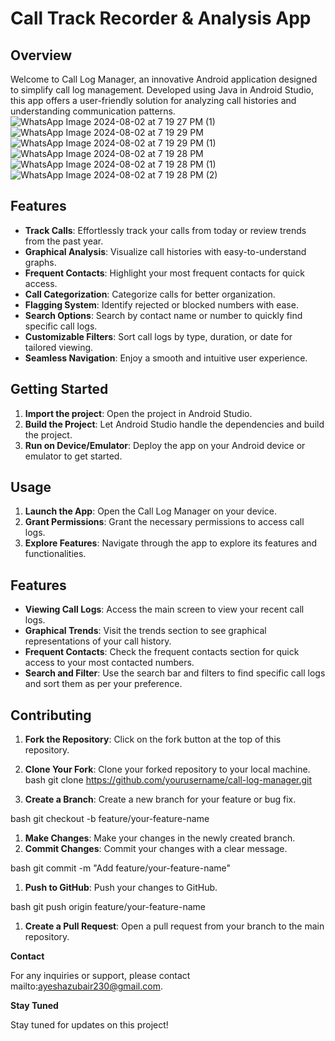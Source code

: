 # Call Track Recorder & Analysis App

## Overview

Welcome to Call Log Manager, an innovative Android application designed to simplify call log management. Developed using Java in Android Studio, this app offers a user-friendly solution for analyzing call histories and understanding communication patterns.
![WhatsApp Image 2024-08-02 at 7 19 27 PM (1)](https://github.com/user-attachments/assets/f86d1dcd-12a9-4f98-9655-fe7d4e8f141e)
![WhatsApp Image 2024-08-02 at 7 19 29 PM](https://github.com/user-attachments/assets/8032542d-bf29-4340-86d1-cc1f736dae28)
![WhatsApp Image 2024-08-02 at 7 19 29 PM (1)](https://github.com/user-attachments/assets/0e0499ba-83b3-431e-986b-b5ef78eaeb59)
![WhatsApp Image 2024-08-02 at 7 19 28 PM](https://github.com/user-attachments/assets/65fcc4d4-a6b2-4f8a-86bf-298c952e9f9e)
![WhatsApp Image 2024-08-02 at 7 19 28 PM (1)](https://github.com/user-attachments/assets/fd74f7b1-01a3-4277-93fe-48c9c01841cc)
![WhatsApp Image 2024-08-02 at 7 19 28 PM (2)](https://github.com/user-attachments/assets/ed8c4b2f-8dde-466b-94f3-82dc90221382)


## Features

- **Track Calls**: Effortlessly track your calls from today or review trends from the past year.
- **Graphical Analysis**: Visualize call histories with easy-to-understand graphs.
- **Frequent Contacts**: Highlight your most frequent contacts for quick access.
- **Call Categorization**: Categorize calls for better organization.
- **Flagging System**: Identify rejected or blocked numbers with ease.
- **Search Options**: Search by contact name or number to quickly find specific call logs.
- **Customizable Filters**: Sort call logs by type, duration, or date for tailored viewing.
- **Seamless Navigation**: Enjoy a smooth and intuitive user experience.


## Getting Started

1. **Import the project**: Open the project in Android Studio.
2. **Build the Project**: Let Android Studio handle the dependencies and build the project.
3. **Run on Device/Emulator**: Deploy the app on your Android device or emulator to get started.

## Usage

1. **Launch the App**: Open the Call Log Manager on your device.
2. **Grant Permissions**: Grant the necessary permissions to access call logs.
3. **Explore Features**: Navigate through the app to explore its features and functionalities.

## Features

* **Viewing Call Logs**: Access the main screen to view your recent call logs.
* **Graphical Trends**: Visit the trends section to see graphical representations of your call history.
* **Frequent Contacts**: Check the frequent contacts section for quick access to your most contacted numbers.
* **Search and Filter**: Use the search bar and filters to find specific call logs and sort them as per your preference.

## Contributing

1. **Fork the Repository**: Click on the fork button at the top of this repository.
2. **Clone Your Fork**: Clone your forked repository to your local machine.
bash
git clone https://github.com/yourusername/call-log-manager.git

1. **Create a Branch**: Create a new branch for your feature or bug fix.

bash
git checkout -b feature/your-feature-name

1. **Make Changes**: Make your changes in the newly created branch.
2. **Commit Changes**: Commit your changes with a clear message.

bash
git commit -m "Add feature/your-feature-name"

1. **Push to GitHub**: Push your changes to GitHub.

bash
git push origin feature/your-feature-name

1. **Create a Pull Request**: Open a pull request from your branch to the main repository.


**Contact**

For any inquiries or support, please contact mailto:ayeshazubair230@gmail.com.

**Stay Tuned**

Stay tuned for updates on this project!

